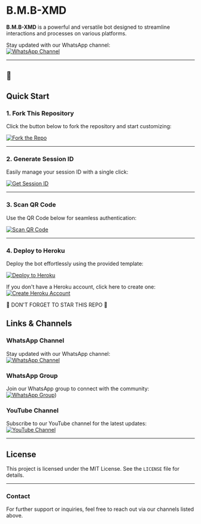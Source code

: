 # B.M.B-XMD

**B.M.B-XMD** is a powerful and versatile bot designed to streamline interactions and processes on various platforms.

Stay updated with our WhatsApp channel:  
[![WhatsApp Channel](https://files.catbox.moe/jl5lhm.jpg)](https://whatsapp.com/channel/0029Vb04Mrx1Hspr17OD8x0p)

---
🌟
---

## Quick Start

### 1. Fork This Repository  
Click the button below to fork the repository and start customizing:  

[![Fork the Repo](https://img.shields.io/badge/Fork%20Repo-GitHub-blue?style=for-the-badge)](https://github.com/bmbttz/B.M.B-MD)

---

### 2. Generate Session ID  
Easily manage your session ID with a single click:  

[![Get Session ID](https://img.shields.io/static/v1?label=Session%20ID&message=Generate&color=FF4500&style=for-the-badge&logo=firefox&logoColor=white)](https://b-m-b-session-id-pair-qz1x.onrender.com)

---

### 3. Scan QR Code  
Use the QR Code below for seamless authentication:  

[![Scan QR Code](https://img.shields.io/badge/QR%20Code-Scan-orange?style=for-the-badge)](#)

---

### 4. Deploy to Heroku  
Deploy the bot effortlessly using the provided template:  

[![Deploy to Heroku](https://img.shields.io/badge/Deploy-Heroku-purple?style=for-the-badge)](https://heroku.com/deploy?template=https://github.com/bmbttz/B.M.B-MD)  

If you don't have a Heroku account, click here to create one:  
[![Create Heroku Account](https://img.shields.io/badge/Create-Heroku%20Account-red?style=for-the-badge)](https://signup.heroku.com/)

🌟 DON'T FORGET TO STAR THIS REPO 🙏

## Links & Channels  

### WhatsApp Channel  
Stay updated with our WhatsApp channel:  
[![WhatsApp Channel](https://img.shields.io/badge/WhatsApp-Channel-green?style=for-the-badge)](https://whatsapp.com/channel/0029VawO6hgF6sn7k3SuVU3z)

### WhatsApp Group  
Join our WhatsApp group to connect with the community:  
[![WhatsApp Group](https://img.shields.io/badge/Join%20WhatsApp-Group-teal?style=for-the-badge)](https://whatsapp.com/channel/0029VawO6hgF6sn7k3SuVU3z))  

### YouTube Channel  
Subscribe to our YouTube channel for the latest updates:  
[![YouTube Channel](https://img.shields.io/badge/YouTube-Subscribe-red?style=for-the-badge)](https://youtube.com/@user-em9qv5qt3r?si=iLv3D-6wBOhCStw5)

---

## License  
This project is licensed under the MIT License. See the `LICENSE` file for details.

---

### Contact  
For further support or inquiries, feel free to reach out via our channels listed above.  

